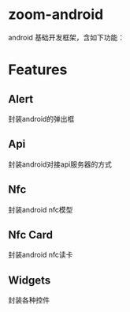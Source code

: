 
# zoom-android

android 基础开发框架，含如下功能：

# Features

## Alert

封装android的弹出框

## Api

封装android对接api服务器的方式

## Nfc

封装android nfc模型

## Nfc Card

封装android nfc读卡

## Widgets

封装各种控件

